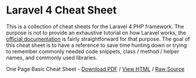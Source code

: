 Laravel 4 Cheat Sheet
==================

This is a collection of cheat sheets for the Laravel 4 PHP framework. 
The purpose is not to provide an exhaustive tutorial on how Laravel works, 
the [official documentation](http://four.laravel.com/docs/introduction) is fairly straightforward for that purpose. The goal of this cheat sheet
is to have a reference to save time hunting down or trying to remember commonly needed 
code snippets, class / method / helper names, and commonly used libraries.


One Page Basic Cheat Sheet - 
[Download PDF](https://github.com/jacquesfu/laravel4cheatsheet/blob/master/laravel-4-basic-onepage.pdf?raw=true)
 / [View HTML](https://github.com/jacquesfu/laravel4cheatsheet/blob/master/basic.md)
 / [Raw Source](https://raw.github.com/jacquesfu/laravel4cheatsheet/master/basic.md)
